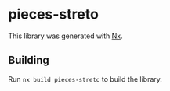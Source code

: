# pieces-streto

This library was generated with [Nx](https://nx.dev).

## Building

Run `nx build pieces-streto` to build the library.
